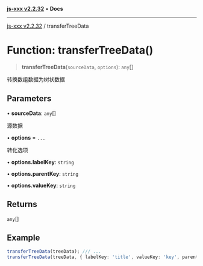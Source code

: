 [**js-xxx v2.2.32**](../README.md) • **Docs**

***

[js-xxx v2.2.32](../README.md) / transferTreeData

# Function: transferTreeData()

> **transferTreeData**(`sourceData`, `options`): `any`[]

转换数组数据为树状数据

## Parameters

• **sourceData**: `any`[]

源数据

• **options** = `...`

转化选项

• **options.labelKey**: `string`

• **options.parentKey**: `string`

• **options.valueKey**: `string`

## Returns

`any`[]

## Example

```ts
transferTreeData(treeData); /// ...
transferTreeData(treeData, { labelKey: 'title', valueKey: 'key', parentKey: 'parent' }); /// ...
```
